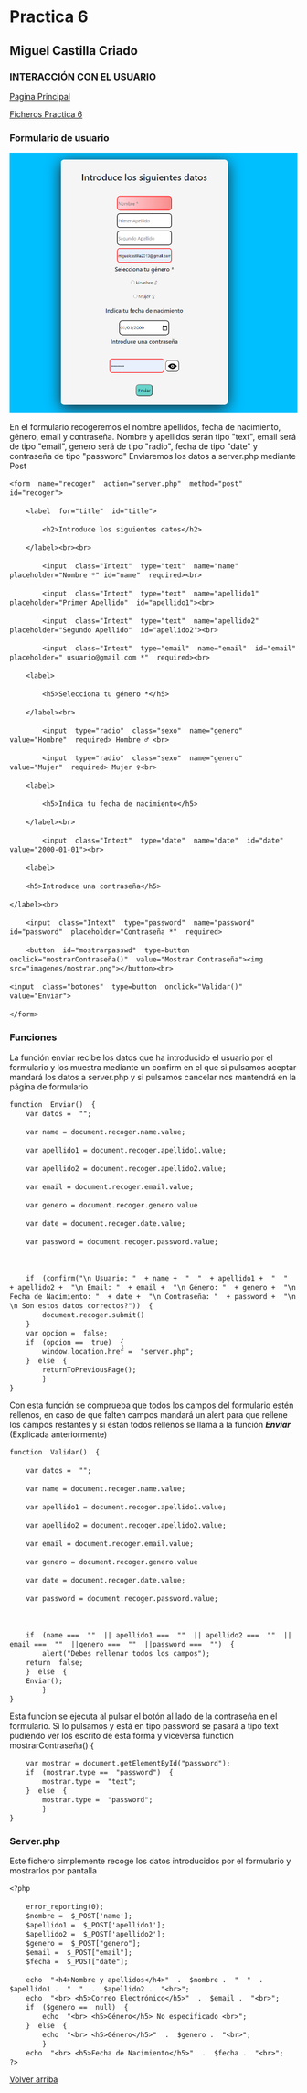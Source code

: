 # Practica 6
##  Miguel Castilla Criado 
### **INTERACCIÓN CON EL USUARIO**


<a href= '../README.md'>Pagina Principal</a>

<a href= '../P6/'>Ficheros Practica 6</a>

### **Formulario de usuario**


<img src="imagenes/form.png">

En el formulario recogeremos el nombre apellidos, fecha de nacimiento, género, email y contraseña. Nombre y apellidos serán tipo "text", email será de tipo "email", genero será de tipo "radio", fecha de tipo "date" y contraseña de tipo "password"
Enviaremos los datos a server.php mediante Post




	<form  name="recoger"  action="server.php"  method="post"  id="recoger">

		<label  for="title"  id="title">

			<h2>Introduce los siguientes datos</h2>

		</label><br><br>

			<input  class="Intext"  type="text"  name="name"  placeholder="Nombre *" id="name"  required><br>

			<input  class="Intext"  type="text"  name="apellido1"  placeholder="Primer Apellido"  id="apellido1"><br>

			<input  class="Intext"  type="text"  name="apellido2"  placeholder="Segundo Apellido"  id="apellido2"><br>

			<input  class="Intext"  type="email"  name="email"  id="email"  placeholder=" usuario@gmail.com *"  required><br>

		<label>

			<h5>Selecciona tu género *</h5>

		</label><br>

			<input  type="radio"  class="sexo"  name="genero"  value="Hombre"  required> Hombre ♂ <br>

			<input  type="radio"  class="sexo"  name="genero"  value="Mujer"  required> Mujer ♀<br>

		<label>

			<h5>Indica tu fecha de nacimiento</h5>

		</label><br>

			<input  class="Intext"  type="date"  name="date"  id="date"  value="2000-01-01"><br>

		<label>

		<h5>Introduce una contraseña</h5>

	</label><br>

		<input  class="Intext"  type="password"  name="password"  id="password"  placeholder="Contraseña *"  required>

		<button  id="mostrarpasswd"  type=button  onclick="mostrarContraseña()"  value="Mostrar Contraseña"><img src="imagenes/mostrar.png"></button><br>

	<input  class="botones"  type=button  onclick="Validar()"  value="Enviar">

	</form>        

### **Funciones**

La función enviar recibe los datos que ha introducido el usuario por el formulario y los muestra mediante un confirm en el que si pulsamos aceptar mandará los datos a server.php y si pulsamos cancelar nos mantendrá en la página de formulario


	function  Enviar()  {
		var datos =  "";

		var name = document.recoger.name.value;

		var apellido1 = document.recoger.apellido1.value;

		var apellido2 = document.recoger.apellido2.value;

		var email = document.recoger.email.value;

		var genero = document.recoger.genero.value

		var date = document.recoger.date.value;

		var password = document.recoger.password.value;

	  

		if  (confirm("\n Usuario: "  + name +  "  "  + apellido1 +  "  "  + apellido2 +  "\n Email: "  + email +  "\n Género: "  + genero +  "\n Fecha de Nacimiento: "  + date +  "\n Contraseña: "  + password +  "\n  \n Son estos datos correctos?"))  {
			document.recoger.submit()
		}
		var opcion =  false;
		if  (opcion ==  true)  {
			window.location.href =  "server.php";
		}  else  {
			returnToPreviousPage();
			}
	}


Con esta función se comprueba que todos los campos del formulario estén rellenos, en caso de que falten campos mandará un alert para que rellene los campos restantes y si están todos rellenos se llama a la función ***Enviar*** (Explicada anteriormente)
	  

	function  Validar()  {

		var datos =  "";

		var name = document.recoger.name.value;

		var apellido1 = document.recoger.apellido1.value;

		var apellido2 = document.recoger.apellido2.value;

		var email = document.recoger.email.value;

		var genero = document.recoger.genero.value

		var date = document.recoger.date.value;

		var password = document.recoger.password.value;

	  

		if  (name ===  ""  || apellido1 ===  ""  || apellido2 ===  ""  || email ===  ""  ||genero ===  ""  ||password ===  "")  {
			alert("Debes rellenar todos los campos");
		return  false;
		}  else  {
		Enviar();
			}
	}

	  
Esta funcion se ejecuta al pulsar el botón al lado de la contraseña en el formulario.
Si lo pulsamos y está en tipo password se pasará a tipo text pudiendo ver los escrito de esta forma y viceversa
	function  mostrarContraseña()  {

		var mostrar = document.getElementById("password");
		if  (mostrar.type ==  "password")  {
			mostrar.type =  "text";
		}  else  {
			mostrar.type =  "password";
			}
	}

### **Server.php**

Este fichero simplemente recoge los datos introducidos por el formulario y mostrarlos por pantalla

	<?php

		error_reporting(0);
		$nombre =  $_POST['name'];
		$apellido1 =  $_POST['apellido1'];
		$apellido2 =  $_POST['apellido2'];
		$genero =  $_POST["genero"];
		$email =  $_POST["email"];
		$fecha =  $_POST["date"];
		
		echo  "<h4>Nombre y apellidos</h4>"  .  $nombre .  "  "  .  $apellido1 .  "  "  .  $apellido2 .  "<br>";
		echo  "<br> <h5>Correo Electrónico</h5>"  .  $email .  "<br>";
		if  ($genero ==  null)  {	
			echo  "<br> <h5>Género</h5> No especificado <br>";
		}  else  {
			echo  "<br> <h5>Género</h5>"  .  $genero .  "<br>";
			}
		echo  "<br> <h5>Fecha de Nacimiento</h5>"  .  $fecha .  "<br>";
	?>
    

    
[Volver arriba](#Practica-6)
